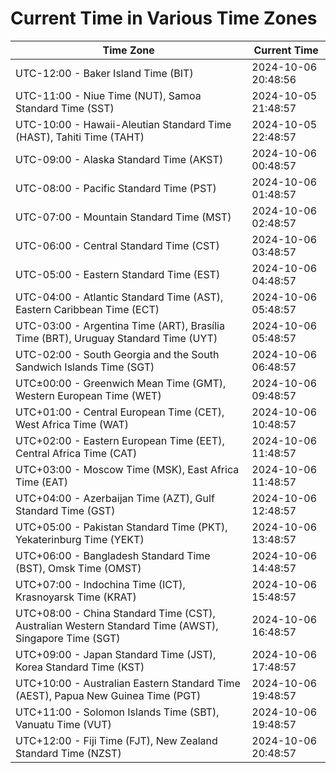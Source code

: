 # Current Time in Various Time Zones

| Time Zone | Current Time |
|-----------|--------------|
| UTC-12:00 - Baker Island Time (BIT) | 2024-10-06 20:48:56 |
| UTC-11:00 - Niue Time (NUT), Samoa Standard Time (SST) | 2024-10-05 21:48:57 |
| UTC-10:00 - Hawaii-Aleutian Standard Time (HAST), Tahiti Time (TAHT) | 2024-10-05 22:48:57 |
| UTC-09:00 - Alaska Standard Time (AKST) | 2024-10-06 00:48:57 |
| UTC-08:00 - Pacific Standard Time (PST) | 2024-10-06 01:48:57 |
| UTC-07:00 - Mountain Standard Time (MST) | 2024-10-06 02:48:57 |
| UTC-06:00 - Central Standard Time (CST) | 2024-10-06 03:48:57 |
| UTC-05:00 - Eastern Standard Time (EST) | 2024-10-06 04:48:57 |
| UTC-04:00 - Atlantic Standard Time (AST), Eastern Caribbean Time (ECT) | 2024-10-06 05:48:57 |
| UTC-03:00 - Argentina Time (ART), Brasília Time (BRT), Uruguay Standard Time (UYT) | 2024-10-06 05:48:57 |
| UTC-02:00 - South Georgia and the South Sandwich Islands Time (SGT) | 2024-10-06 06:48:57 |
| UTC±00:00 - Greenwich Mean Time (GMT), Western European Time (WET) | 2024-10-06 09:48:57 |
| UTC+01:00 - Central European Time (CET), West Africa Time (WAT) | 2024-10-06 10:48:57 |
| UTC+02:00 - Eastern European Time (EET), Central Africa Time (CAT) | 2024-10-06 11:48:57 |
| UTC+03:00 - Moscow Time (MSK), East Africa Time (EAT) | 2024-10-06 11:48:57 |
| UTC+04:00 - Azerbaijan Time (AZT), Gulf Standard Time (GST) | 2024-10-06 12:48:57 |
| UTC+05:00 - Pakistan Standard Time (PKT), Yekaterinburg Time (YEKT) | 2024-10-06 13:48:57 |
| UTC+06:00 - Bangladesh Standard Time (BST), Omsk Time (OMST) | 2024-10-06 14:48:57 |
| UTC+07:00 - Indochina Time (ICT), Krasnoyarsk Time (KRAT) | 2024-10-06 15:48:57 |
| UTC+08:00 - China Standard Time (CST), Australian Western Standard Time (AWST), Singapore Time (SGT) | 2024-10-06 16:48:57 |
| UTC+09:00 - Japan Standard Time (JST), Korea Standard Time (KST) | 2024-10-06 17:48:57 |
| UTC+10:00 - Australian Eastern Standard Time (AEST), Papua New Guinea Time (PGT) | 2024-10-06 19:48:57 |
| UTC+11:00 - Solomon Islands Time (SBT), Vanuatu Time (VUT) | 2024-10-06 19:48:57 |
| UTC+12:00 - Fiji Time (FJT), New Zealand Standard Time (NZST) | 2024-10-06 20:48:57 |
